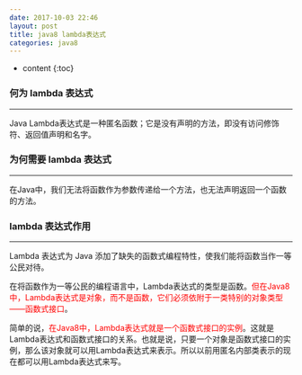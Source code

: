 ```yaml
---
date: 2017-10-03 22:46
layout: post
title: java8 lambda表达式
categories: java8
---
```


* content
{:toc}

### 何为 lambda 表达式
----------------------------------------
Java Lambda表达式是一种匿名函数；它是没有声明的方法，即没有访问修饰符、返回值声明和名字。

### 为何需要 lambda 表达式
----------------------------------------
在Java中，我们无法将函数作为参数传递给一个方法，也无法声明返回一个函数的方法。

### lambda 表达式作用
----------------------------------------
Lambda 表达式为 Java 添加了缺失的函数式编程特性，使我们能将函数当作一等公民对待。

在将函数作为一等公民的编程语言中，Lambda表达式的类型是函数。<font color="#FF0000">但在Java8中，Lambda表达式是对象，而不是函数，它们必须依附于一类特别的对象类型——函数式接口</font>。

简单的说，<font color="#FF0000">在Java8中，Lambda表达式就是一个函数式接口的实例</font>。这就是Lambda表达式和函数式接口的关系。也就是说，只要一个对象是函数式接口的实例，那么该对象就可以用Lambda表达式来表示。所以以前用匿名内部类表示的现在都可以用Lambda表达式来写。